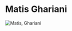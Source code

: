 # Matis Ghariani

![Matis, Ghariani]( https://placehold.co/600x400?text=membre+v)


 <!--
À la session 6, 
- Au début de la semaine : 
    - Objectifs de la semaine
- À la fin de la semaine :
    - Explication détaillée des tâches accomplies
    - Documentation multimédia des tâches accomplies
 -->

